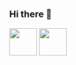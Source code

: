 ### Hi there 👋

<img width='50' height='50' src="https://cdn-icons-png.flaticon.com/512/6124/6124995.png"/>
<img width='50' height='50' src="https://cdn-icons-png.flaticon.com/512/5797/5797394.png"/>
